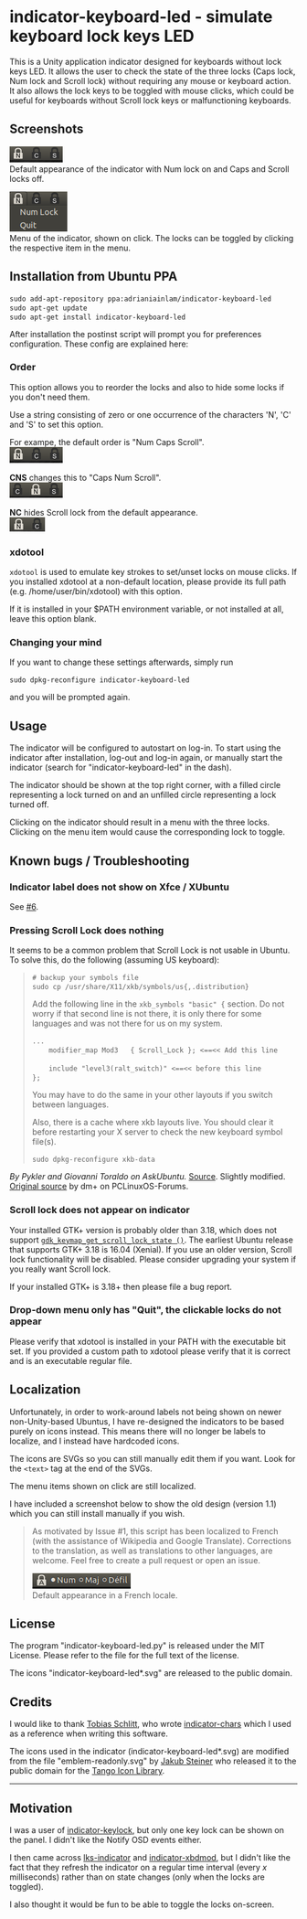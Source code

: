 # indicator-keyboard-led - simulate keyboard lock keys LED

This is a Unity application indicator designed for keyboards without lock
keys LED. It allows the user to check the state of the three locks (Caps lock,
Num lock and Scroll lock) without requiring any mouse or keyboard action. It
also allows the lock keys to be toggled with mouse clicks, which could be
useful for keyboards without Scroll lock keys or malfunctioning keyboards.

## Screenshots

![indicator default][sc1]  
Default appearance of the indicator with Num lock on and Caps and Scroll locks
off.

![indicator menu][sc2]  
Menu of the indicator, shown on click. The locks can be toggled by clicking
the respective item in the menu.

## Installation from Ubuntu PPA

    sudo add-apt-repository ppa:adrianiainlam/indicator-keyboard-led
    sudo apt-get update
    sudo apt-get install indicator-keyboard-led

After installation the postinst script will prompt you for preferences
configuration. These config are explained here:

### Order

This option allows you to reorder the locks and also to hide
some locks if you don't need them.

Use a string consisting of zero or one occurrence of the
characters 'N', 'C' and 'S' to set this option.

For exampe, the default order is "Num Caps Scroll".  
![Num Caps Scroll][sc1]

**CNS** changes this to "Caps Num Scroll".  
![Caps Num Scroll][sc4]

**NC** hides Scroll lock from the default appearance.  
![Num Caps][sc5]

[sc1]: screenshots/sc1.png
[sc2]: screenshots/sc2.png
[sc4]: screenshots/sc4.png
[sc5]: screenshots/sc5.png

### xdotool

`xdotool` is used to emulate key strokes to set/unset locks on mouse clicks.
If you installed xdotool at a non-default location, please provide its full
path (e.g. /home/user/bin/xdotool) with this option.

If it is installed in your $PATH environment variable, or not installed at
all, leave this option blank.

### Changing your mind

If you want to change these settings afterwards, simply run

    sudo dpkg-reconfigure indicator-keyboard-led

and you will be prompted again.

## Usage

The indicator will be configured to autostart on log-in. To start using the
indicator after installation, log-out and log-in again, or manually start
the indicator (search for "indicator-keyboard-led" in the dash).

The indicator should be shown at the top right corner, with a filled circle
representing a lock turned on and an unfilled circle representing a lock
turned off.

Clicking on the indicator should result in a menu with the three locks.
Clicking on the menu item would cause the corresponding lock to toggle.

## Known bugs / Troubleshooting

### Indicator label does not show on Xfce / XUbuntu

See [#6](https://github.com/adrianiainlam/indicator-keyboard-led/issues/6).

### Pressing Scroll Lock does nothing

It seems to be a common problem that Scroll Lock is not usable in Ubuntu.
To solve this, do the following (assuming US keyboard):

 >     # backup your symbols file
 >     sudo cp /usr/share/X11/xkb/symbols/us{,.distribution}
 >
 > Add the following line in the `xkb_symbols "basic" {` section. Do not worry
 > if that second line is not there, it is only there for some languages and
 > was not there for us on my system.
 >
 >     ...
 >         modifier_map Mod3   { Scroll_Lock }; <==<< Add this line
 >
 >         include "level3(ralt_switch)" <==<< before this line
 >     };
 >
 >
 > You may have to do the same in your other layouts if you switch between
 > languages.
 >
 > Also, there is a cache where xkb layouts live. You should clear it before
 > restarting your X server to check the new keyboard symbol file(s).
 >
 >     sudo dpkg-reconfigure xkb-data

*By Pykler and Giovanni Toraldo on AskUbuntu.* [Source][quotesrc]. Slightly
modified. [Original source][origsrc] by dm+ on PCLinuxOS-Forums.

[origsrc]: http://www.pclinuxos.com/forum/index.php/topic,125690.msg1052201.html?PHPSESSID=2qsv83lve6dgd0ivq14bfcjc30#msg1052201
[quotesrc]: http://askubuntu.com/a/597757/274080

### Scroll lock does not appear on indicator

Your installed GTK+ version is probably older than 3.18, which
does not support [`gdk_keymap_get_scroll_lock_state ()`][gtkdoc-scroll].
The earliest Ubuntu release that supports GTK+ 3.18 is 16.04 (Xenial).
If you use an older version, Scroll lock functionality will be disabled.
Please consider upgrading your system if you really want Scroll lock.

If your installed GTK+ is 3.18+ then please file a bug report.

[gtkdoc-scroll]: https://developer.gnome.org/gdk3/stable/gdk3-Keyboard-Handling.html#gdk-keymap-get-scroll-lock-state

### Drop-down menu only has "Quit", the clickable locks do not appear

Please verify that xdotool is installed in your PATH with the executable
bit set. If you provided a custom path to xdotool please verify that it
is correct and is an executable regular file.

## Localization

Unfortunately, in order to work-around labels not being shown on newer
non-Unity-based Ubuntus, I have re-designed the indicators to be based
purely on icons instead. This means there will no longer be labels to
localize, and I instead have hardcoded icons.

The icons are SVGs so you can still manually edit them if you want.
Look for the `<text>` tag at the end of the SVGs.

The menu items shown on click are still localized.

I have included a screenshot below to show the old design (version 1.1)
which you can still install manually if you wish.

> As motivated by Issue #1, this script has been localized to French (with
> the assistance of Wikipedia and Google Translate). Corrections to the
> translation, as well as translations to other languages, are welcome.
> Feel free to create a pull request or open an issue.
>
> ![indicator default, French locale][sc7]  
> Default appearance in a French locale.

[sc7]: screenshots/sc7.png

## License

The program "indicator-keyboard-led.py" is released under the MIT License.
Please refer to the file for the full text of the license.

The icons "indicator-keyboard-led*.svg" are released to the public domain.

## Credits

I would like to thank [Tobias Schlitt](https://github.com/tobyS), who wrote
[indicator-chars](https://github.com/tobyS/indicator-chars) which I used
as a reference when writing this software.

The icons used in the indicator (indicator-keyboard-led*.svg) are modified
from the file "emblem-readonly.svg" by
[Jakub Steiner](http://jimmac.musichall.cz)
who released it to the public domain for the
[Tango Icon Library](http://tango.freedesktop.org/Tango_Icon_Library).

---

## Motivation

I was a user of [indicator-keylock][ind-kl], but only one key lock can be shown
on the panel. I didn't like the Notify OSD events either.

I then came across [lks-indicator][lks] and [indicator-xbdmod][xbdmod], but
I didn't like the fact that they refresh the indicator on a regular time
interval (every *x* milliseconds) rather than on state changes (only when
the locks are toggled).

I also thought it would be fun to be able to toggle the locks on-screen.

[ind-kl]: https://launchpad.net/~tsbarnes/+archive/ubuntu/indicator-keylock
[lks]: https://github.com/SergKolo/lks-indicator
[xbdmod]: https://github.com/sneetsher/indicator-xkbmod
